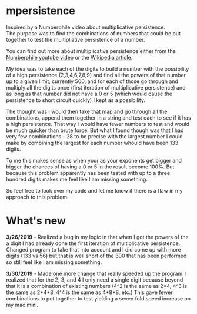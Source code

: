 # mpersistence

Inspired by a Numberphile video about multiplicative persistence.  
The purpose was to find the combinations of numbers
that could be put together to test the multipliative persistence of a number.  

You can find out more about multiplicative persistence either from the 
[Numberphile youtube video](https://www.youtube.com/watch?v=Wim9WJeDTHQ&t=603s) 
or the [Wikipedia article](https://en.wikipedia.org/wiki/Persistence_of_a_number).

My idea was to take each of the digits to build a number with the possibility 
of a high persistence (2,3,4,6,7,8,9) and find all the powers of that number up
to a given limit, currently 500, and for each of those go through and multiply all the digits 
once (first iteration of multiplicative persistence) and as long as that number
did not have a 0 or 5 (which would cause the persistence to short circuit quickly) 
I kept as a possibility.  

The thought was I would then take that map and go through all the combinations, 
append them together in a string and test each to see if it has a high persistence.
That way I would have fewer numbers to test and would be much quicker than brute force. 
But what I found though was that I had very few combinations - 28 to be precise with 
the largest number I could make by combining the largest for each number
 whould have been 133 digits.  
 
To me this makes sense as when your as your exponents get bigger and bigger the chances of 
having a 0 or 5 in the result become 100%.  But because this problem apparently 
has been tested with up to a three hundred digits makes me feel like I am missing
something.  

So feel free to look over my code and let me know if there is a flaw in 
my approach to this problem.    

# What's new

**3/26/2019** - Realized a bug in my logic in that when I got the powers of the a
digit I had already done the first iteration of multiplicative persistence.   
Changed program to take that into account and I did come up with more digits (133 vs 56)
but that is well short of the 300 that has been performed so still feel like 
I am missing something.

**3/30/2019** - Made one more change that really speeded up the program.  I 
realized that for the 2, 3, and 4 I only need a single digit because beyond that
it is a combination of existing numbers (4^2 is the same as 2\*4, 4^3 is the 
same as 2\*4\*8, 4^4 is the same as 4\*8\*8, etc.)  This gave fewer combinations 
to put together to test yielding a seven fold speed increase on my mac mini.  